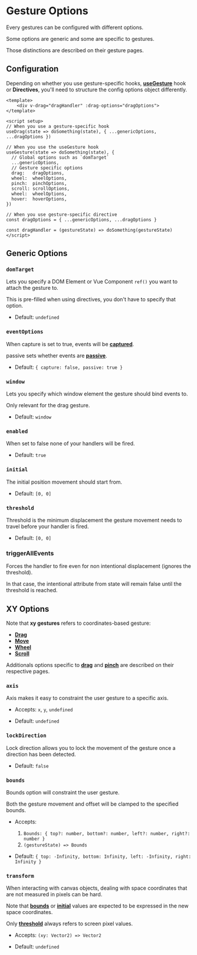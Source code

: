 # Gesture Options

Every gestures can be configured with different options.

Some options are generic and some are specific to gestures.

Those distinctions are described on their gesture pages.

## Configuration

Depending on whether you use gesture-specific hooks, [**useGesture**](/use-gesture) hook or **Directives**, you'll need to structure the config options object differently.

```vue
<template>
    <div v-drag="dragHandler" :drag-options="dragOptions">
</template>

<script setup>
// When you use a gesture-specific hook
useDrag(state => doSomething(state), { ...genericOptions, ...dragOptions })

// When you use the useGesture hook
useGesture(state => doSomething(state), {
  // Global options such as `domTarget`
  ...genericOptions,
  // Gesture specific options
  drag:   dragOptions,
  wheel:  wheelOptions,
  pinch:  pinchOptions,
  scroll: scrollOptions,
  wheel:  wheelOptions,
  hover:  hoverOptions,
})

// When you use gesture-specific directive
const dragOptions = { ...genericOptions, ...dragOptions }

const dragHandler = (gestureState) => doSomething(gestureState)
</script>
```

## Generic Options

### `domTarget`

Lets you specify a DOM Element or Vue Component `ref()` you want to attach the gesture to.

This is pre-filled when using directives, you don't have to specify that option.

- Default: `undefined`

### `eventOptions`

When capture is set to true, events will be [**captured**](https://developer.mozilla.org/en-US/docs/Learn/JavaScript/Building_blocks/Events#Event_bubbling_and_capture).

passive sets whether events are [**passive**](https://developer.mozilla.org/en-US/docs/Web/API/EventTarget/addEventListener).

- Default: `{ capture: false, passive: true }`

### `window`

Lets you specify which window element the gesture should bind events to.

Only relevant for the drag gesture.

- Default: `window`

### `enabled`

When set to false none of your handlers will be fired.

- Default: `true`

### `initial`

The initial position movement should start from.

- Default: `[0, 0]`

### `threshold`

Threshold is the minimum displacement the gesture movement needs to travel before your handler is fired.

- Default: `[0, 0]`

### triggerAllEvents

Forces the handler to fire even for non intentional displacement (ignores the threshold).

In that case, the intentional attribute from state will remain false until the threshold is reached.

## XY Options

Note that **xy gestures** refers to coordinates-based gesture:

- [**Drag**](/use-drag)
- [**Move**](/use-move)
- [**Wheel**](/use-wheel)
- [**Scroll**](/use-scroll)

Additionals options specific to [**drag**](/use-drag) and [**pinch**](/use-pinch) are described on their respective pages.

### `axis`

Axis makes it easy to constraint the user gesture to a specific axis.

- Accepts: `x`, `y`, `undefined`

- Default: `undefined`

### `lockDirection`

Lock direction allows you to lock the movement of the gesture once a direction has been detected.

- Default: `false`

### `bounds`

Bounds option will constraint the user gesture.

Both the gesture movement and offset will be clamped to the specified bounds.

- Accepts:

  1. `Bounds: { top?: number, bottom?: number, left?: number, right?: number }`
  2. `(gestureState) => Bounds`

- Default: `{ top: -Infinity, bottom: Infinity, left: -Infinity, right: Infinity }`

### `transform`

When interacting with canvas objects, dealing with space coordinates that are not measured in pixels can be hard.

Note that [**bounds**](#bounds) or [**initial**](#initial) values are expected to be expressed in the new space coordinates.

Only [**threshold**](#thresold) always refers to screen pixel values.

- Accepts: `(xy: Vector2) => Vector2`

- Default: `undefined`
